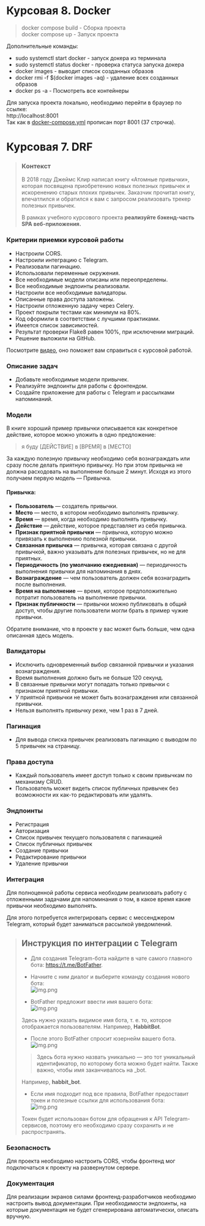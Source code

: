 # Курсовая 8. Docker

>docker compose build - Сборка проекта  
docker compose up - Запуск проекта

Дополнительные команды:  
- sudo systemctl start docker - запуск докера из терминала  
- sudo systemctl status docker - проверка статуса запуска докера  
- docker images - выводит список созданных образов  
- docker rmi -f $(docker images -aq) - удаление всех созданных образов  
- docker ps -а - Посмотреть все контейнеры  

Для запуска проекта локально, необходимо перейти в браузер по ссылке:  
http://localhost:8001  
Так как в [docker-compose.yml](docker-compose.yml) прописан порт 8001 (37 строчка).

# Курсовая 7. DRF

> ### Контекст  
>В 2018 году Джеймс Клир написал книгу «Атомные привычки», которая посвящена приобретению новых полезных привычек и искоренению старых плохих привычек. Заказчик прочитал книгу, впечатлился и обратился к вам с запросом реализовать трекер полезных привычек.  
>
>В рамках учебного курсового проекта **реализуйте бэкенд-часть SPA веб-приложения.**

### Критерии приемки курсовой работы
- Настроили CORS.
- Настроили интеграцию с Telegram.
- Реализовали пагинацию.
- Использовали переменные окружения.
- Все необходимые модели описаны или переопределены.
- Все необходимые эндпоинты реализовали.
- Настроили все необходимые валидаторы.
- Описанные права доступа заложены.
- Настроили отложенную задачу через Celery.
- Проект покрыли тестами как минимум на 80%.
- Код оформили в соответствии с лучшими практиками.
- Имеется список зависимостей.
- Результат проверки Flake8 равен 100%, при исключении миграций.
- Решение выложили на GitHub.

Посмотрите [видео](https://my.sky.pro/student-cabinet/stream-module/9504/coursework/materials), оно поможет вам справиться с курсовой работой.

### Описание задач
- Добавьте необходимые модели привычек.
- Реализуйте эндпоинты для работы с фронтендом.
- Создайте приложение для работы с Telegram и рассылками напоминаний.

### Модели
В книге хороший пример привычки описывается как конкретное действие, которое можно уложить в одно предложение:

>я буду [ДЕЙСТВИЕ] в [ВРЕМЯ] в [МЕСТО]

За каждую полезную привычку необходимо себя вознаграждать или сразу после делать приятную привычку. Но при этом привычка не должна расходовать на выполнение больше 2 минут. Исходя из этого получаем первую модель — Привычка.

#### Привычка:
- **Пользователь** — создатель привычки.
- **Место** — место, в котором необходимо выполнять привычку.
- **Время** — время, когда необходимо выполнять привычку.
- **Действие** — действие, которое представляет из себя привычка.
- **Признак приятной привычки** — привычка, которую можно привязать к выполнению полезной привычки.
- **Связанная привычка** — привычка, которая связана с другой привычкой, важно указывать для полезных привычек, но не для приятных.
- **Периодичность (по умолчанию ежедневная)** — периодичность выполнения привычки для напоминания в днях.
- **Вознаграждение** — чем пользователь должен себя вознаградить после выполнения.
- **Время на выполнение** — время, которое предположительно потратит пользователь на выполнение привычки.
- **Признак публичности** — привычки можно публиковать в общий доступ, чтобы другие пользователи могли брать в пример чужие привычки.

Обратите внимание, что в проекте у вас может быть больше, чем одна описанная здесь модель.

### Валидаторы
- Исключить одновременный выбор связанной привычки и указания вознаграждения.
- Время выполнения должно быть не больше 120 секунд.
- В связанные привычки могут попадать только привычки с признаком приятной привычки.
- У приятной привычки не может быть вознаграждения или связанной привычки.
- Нельзя выполнять привычку реже, чем 1 раз в 7 дней.

### Пагинация
- Для вывода списка привычек реализовать пагинацию с выводом по 5 привычек на страницу.

### Права доступа
- Каждый пользователь имеет доступ только к своим привычкам по механизму CRUD.
- Пользователь может видеть список публичных привычек без возможности их как-то редактировать или удалять.

### Эндпоинты
- Регистрация
- Авторизация
- Список привычек текущего пользователя с пагинацией
- Список публичных привычек
- Создание привычки
- Редактирование привычки
- Удаление привычки

### Интеграция
Для полноценной работы сервиса необходим реализовать работу с отложенными задачами для напоминания о том, в какое время какие привычки необходимо выполнять.

Для этого потребуется интегрировать сервис с мессенджером Telegram, который будет заниматься рассылкой уведомлений.


> ## Инструкция по интеграции с Telegram
> - Для создания Telegram-бота найдите в чате самого главного бота: https://t.me/BotFather.  
> 
> 
> - Начните с ним диалог и выберите команду создания нового бота:  
![img.png](media/telegram_img/img01.png)  
> - BotFather предложит ввести имя вашего бота:  
![img.png](media/telegram_img/img02.png)  
>
> Здесь нужно указать видимое имя бота, т. е. то, которое отображается пользователям. Например, **HabbitBot**.
> 
> 
> - После этого BotFather спросит юзернейм вашего бота.  
![img.png](media/telegram_img/img03.png)  
>> Здесь бота нужно назвать уникально — это тот уникальный идентификатор, по которому бота можно будет найти. Также важно, чтобы имя заканчивалось на _bot.
>
> Например, **habbit_bot**.  
> - Если имя подходит под все правила, BotFather предоставит токен и полезные ссылки для использования бота:  
![img.png](media/telegram_img/img04.png)
> 
> Токен будет использован ботом для обращения к API Telegram-сервисов, поэтому его необходимо сразу сохранить и не распространять.

### Безопасность
Для проекта необходимо настроить CORS, чтобы фронтенд мог подключаться к проекту на развернутом сервере.

### Документация
Для реализации экранов силами фронтенд-разработчиков необходимо настроить вывод документации. При необходимости эндпоинты, на которые документация не будет сгенерирована автоматически, описать вручную.